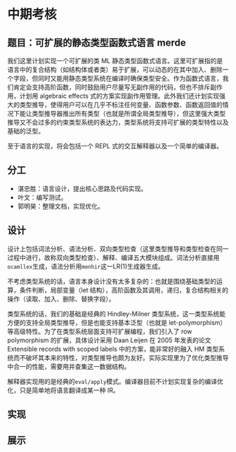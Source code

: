 # 中期考核
## 题目：可扩展的静态类型函数式语言 merde
我们这里计划实现一个可扩展的类 ML 静态类型函数式语言。这里可扩展指的是语言中的复合结构（如结构体或者类）易于扩展，可以动态的在其中加入、删除一个字段，但同时又能用静态类型系统在编译时确保类型安全。作为函数式语言，我们肯定会支持高阶函数，同时鼓励用户尽量写无副作用的代码，但也不排斥副作用，计划用 algebraic effects 式的方案实现副作用管理。此外我们还计划实现强大的类型推导，使得用户可以在几乎不标注任何变量、函数参数、函数返回值的情况下能让类型推导器推出所有类型（也就是所谓全局类型推导），但这里强大类型推导又不会过多的约束类型系统的表达力，类型系统将支持可扩展的类型特性以及基础的泛型。

至于语言的实现，将会包括一个 REPL 式的交互解释器以及一个简单的编译器。

## 分工
- 湛忠胜：语言设计，提出核心思路及代码实现。
- 叶文：编写测试。
- 郭明昊：整理文档，实现优化。

## 设计
设计上包括词法分析、语法分析、双向类型检查（这里类型推导和类型检查在同一过程中进行，故称双向类型检查）、解释、编译五大模块组成。词法分析直接用`ocamllex`生成，语法分析用`menhir`这一$\mathrm{LR}(1)$生成器生成。

不考虑类型系统的话，语言本身设计没有太多复杂的：也就是围绕基础类型的运算，条件判断，局部变量（let 结构），高阶函数及其调用，递归，复合结构相关的操作（读取、加入、删除、替换字段）。

类型系统的话，我们的基础是经典的 Hindley-Milner 类型系统，这一类型系统能方便的支持全局类型推导，但是也能支持基本泛型（也就是 let-polymorphism）等高级特性。为了在类型系统层面支持可扩展编程，我们引入了 row polymorphism 的扩展，具体设计采用 Daan Leijen 在 2005 年发表的论文 Extensible records with scoped labels 中的方案，能非常好的融入 HM 类型系统而不破坏其本来的特性，对类型推导也颇为友好。实际实现里为了优化类型推导中合一的性能，需要用并查集这一数据结构。

解释器实现用的是经典的`eval/apply`模式。编译器目前不计划实现复杂的编译优化，只是简单地将语言翻译成某一种 IR。

## 实现

## 展示

